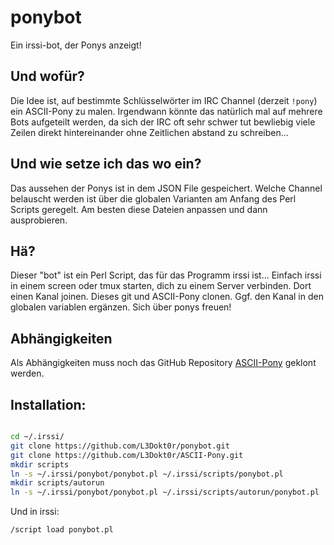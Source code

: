 # ponybot
Ein irssi-bot, der Ponys anzeigt!

## Und wofür?
Die Idee ist, auf bestimmte Schlüsselwörter im IRC Channel (derzeit ``!pony``) ein ASCII-Pony zu malen.
Irgendwann könnte das natürlich mal auf mehrere Bots aufgeteilt werden, da sich der IRC oft sehr schwer tut bewliebig viele Zeilen direkt hintereinander ohne Zeitlichen abstand zu schreiben...

## Und wie setze ich das wo ein?
Das aussehen der Ponys ist in dem JSON File gespeichert. 
Welche Channel belauscht werden ist über die globalen Varianten am Anfang des Perl Scripts geregelt.
Am besten diese Dateien anpassen und dann ausprobieren.

## Hä?
Dieser "bot" ist ein Perl Script, das für das Programm irssi ist... 
Einfach irssi in einem screen oder tmux starten, dich zu einem Server verbinden.
Dort einen Kanal joinen.
Dieses git und ASCII-Pony clonen. Ggf. den Kanal in den globalen variablen ergänzen.
Sich über ponys freuen!


## Abhängigkeiten
Als Abhängigkeiten muss noch das GitHub Repository [ASCII-Pony](https://github.com/L3Dokt0r/ASCII-Pony) geklont werden.

## Installation:

```bash

cd ~/.irssi/
git clone https://github.com/L3Dokt0r/ponybot.git
git clone https://github.com/L3Dokt0r/ASCII-Pony.git
mkdir scripts
ln -s ~/.irssi/ponybot/ponybot.pl ~/.irssi/scripts/ponybot.pl
mkdir scripts/autorun
ln -s ~/.irssi/ponybot/ponybot.pl ~/.irssi/scripts/autorun/ponybot.pl

```

Und in irssi:
```
/script load ponybot.pl
```
